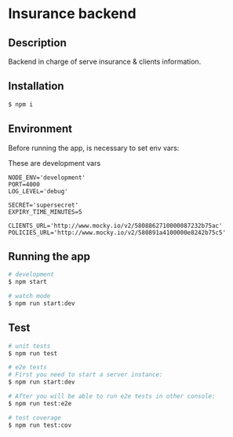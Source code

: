 # Insurance backend

## Description

Backend in charge of serve insurance & clients information.

## Installation

```bash
$ npm i
```

## Environment

Before running the app, is necessary to set env vars:

These are development vars
```
NODE_ENV='development'
PORT=4000
LOG_LEVEL='debug'

SECRET='supersecret'
EXPIRY_TIME_MINUTES=5

CLIENTS_URL='http://www.mocky.io/v2/5808862710000087232b75ac'
POLICIES_URL='http://www.mocky.io/v2/580891a4100000e8242b75c5'
```

## Running the app

```bash
# development
$ npm start

# watch mode
$ npm run start:dev

```

## Test

```bash
# unit tests
$ npm run test

# e2e tests
# First you need to start a server instance:
$ npm run start:dev

# After you will be able to run e2e tests in other console:
$ npm run test:e2e

# test coverage
$ npm run test:cov
```
